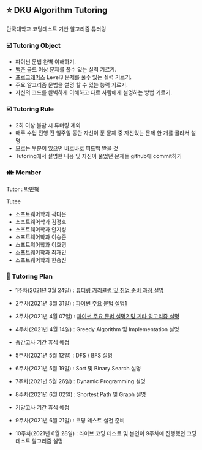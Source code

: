 ## :star: DKU Algorithm Tutoring

 단국대학교 코딩테스트 기반 알고리즘 튜터링


### :ballot_box_with_check: Tutoring Object


- 파이썬 문법 완벽 이해하기.
- [백준](https://www.acmicpc.net) 골드 이상 문제를 풀수 있는 실력 기르기.
- [프로그래머스](https://programmers.co.kr) Level3 문제를 풀수 있는 실력 기르기.
- 주요 알고리즘 문법을 설명 할 수 있는 능력 기르기.
- 자신의 코드를 완벽하게 이해하고 다르 사람에게 설명하는 방법 기르기.


### :ballot_box_with_check: Tutoring Rule


- 2회 이상 불참 시 튜터링 제외
- 매주 수업 진행 전 일주일 동안 자신이 푼 문제 중 자신있는 문제 한 개를 골라서 설명
- 모르는 부분이 있으면 바로바로 피드백 받을 것
- Tutoring에서 설명한 내용 및 자신이 풀었던 문제들 github에 commit하기


### :family: Member


Tutor : [박민혁](https://github.com/m1nnh)

Tutee

- 소프트웨어학과 곽다은
- 소프트웨어학과 김정호
- 스프트웨어학과 안지성
- 소프트웨어학과 이승준
- 스프트워어학과 이호영
- 소프트웨어학과 최재민
- 소프트웨어학과 한승진


### :date: Tutoring Plan


- 1주차(2021년 3월 24일) : [튜터링 커리큘럼 및 취업 준비 과정 설명](https://github.com/DKU-Algorithm-Tutoring/DKU-Algorithm-Tutoring/blob/master/TutoringData/Lecture_Note_Week1.pdf)
- 2주차(2021년 3월 31일) : [파이썬 주요 문법 설명1](https://github.com/DKU-Algorithm-Tutoring/DKU-Algorithm-Tutoring/blob/master/TutoringData/Lecture_Note_Week2.pdf)
- 3주차(2021년 4월 07일) : [파이썬 주요 문법 설명2 및 기타 알고리즘 설명](https://github.com/DKU-Algorithm-Tutoring/DKU-Algorithm-Tutoring/blob/master/TutoringData/Lecture_Note_Week3.md)
- 4주차(2021년 4월 14일) : Greedy Algorithm 및 Implementation 설명

- 중간고사 기간 휴식 예정

- 5주차(2021년 5월 12일) : DFS / BFS 설명
- 6주차(2021년 5월 19일) : Sort 및 Binary Search 설명
- 7주차(2021년 5월 26일) : Dynamic Programming 설명
- 8주차(2021년 6월 02일) : Shortest Path 및 Graph 설명

- 기말고사 기간 휴식 예정

- 9주차(2021년 6월 21일) : 코딩 테스트 실전 준비
- 10주차(2021년 6월 28일) : 라이브 코딩 테스트 및 본인이 9주차에 진행했던 코딩 테스트 알고리즘 설명


